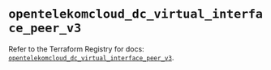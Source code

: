 # `opentelekomcloud_dc_virtual_interface_peer_v3`

Refer to the Terraform Registry for docs: [`opentelekomcloud_dc_virtual_interface_peer_v3`](https://registry.terraform.io/providers/opentelekomcloud/opentelekomcloud/1.36.26/docs/resources/dc_virtual_interface_peer_v3).

